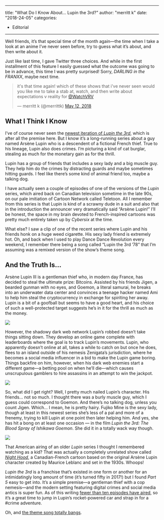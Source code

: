 
---
title: "What Do I Know About&#8230; Lupin the 3rd?"
author: "merritt k"
date: "2018-24-05"
categories:
- Editorial
---

Well friends, it&#8217;s that special time of the month again—the time when I take a look at an anime I&#8217;ve never seen before, try to guess what it&#8217;s about, and then write about it.

Just like last time, I gave Twitter three choices. And while in the first installment of this feature I easily guessed what the outcome was going to be in advance, this time I was pretty surprised! Sorry, *DARLING in the FRANXX*, maybe next time.

> it&#39;s that time again! which of these shows that i&#39;ve never seen would you like me to take a stab at, watch, and then write about expectations v reality for [@WatchVRV](https://twitter.com/WatchVRV?ref_src=twsrc%5Etfw)
> 
> &mdash; merritt k (@merrittk) [May 12, 2018](https://twitter.com/merrittk/status/995154266854711296?ref_src=twsrc%5Etfw)

## What I Think I Know

I&#8217;ve of course never seen the [newest iteration of *Lupin the 3rd*](https://vrv.co/series/GYKE9NP1Y/LUPIN-THE-3rd-PART-5), which is after all the premise here. But I know it&#8217;s a long-running series about a guy named Arsène Lupin who is a descendent of a fictional French thief. True to his lineage, Lupin also does crimes. I&#8217;m picturing a kind of cat burglar, stealing as much for the monetary gain as for the thrill.

Lupin has a group of friends that includes a sexy lady and a big muscle guy. They help him do the crimes by distracting guards and maybe sometimes hitting guards. I feel like there&#8217;s some kind of animal friend too, maybe a talking dog.

I have actually seen a couple of episodes of one of the versions of the *Lupin* series, which aired back on Canadian television sometime in the late 90s, on our pale imitiation of Cartoon Network called Teletoon. All I remember from this series is that Lupin is kind of a scrawny dude in a suit and also that in the introduction the announcer very dramatically said &#8220;Arsène Lupin!&#8221; I&#8217;ll be honest, the space in my brain devoted to French-inspired cartoons was pretty much entirely taken up by *Cybersix* at the time.

What else? I saw a clip of one of the recent series where Lupin and his friends honk on a huge weed cigarette. His sexy lady friend is extremely hot. Oh, and back when I used to play Dance Dance Revolution every weekend, I remember there being a song called &#8220;Lupin the 3rd &#8217;78&#8221; that I&#8217;m assuming was a remixed version of the show&#8217;s theme song.

## And the Truth Is&#8230;

Arsène Lupin III is a gentleman thief who, in modern day France, has decided to steal the ultimate prize: Bitcoins. Assisted by his friends Jigen, a bearded gunman with no eyes, and Goemon, a literal samurai, he breaks into an underwater data center and convinces a teenage hacker named Ami to help him steal the cryptocurrency in exchange for spiriting her away. Lupin is a bit of a goofball but seems to have a good heart, and his choice of such a well-protected target suggests he&#8217;s in it for the thrill as much as the money.

![](https://i0.wp.com/vrvblog.co/wp-content/uploads/2018/05/Screen-Shot-2018-05-18-at-11.08.02-PM.png?resize=1170%2C658&#038;ssl=1)

However, the shadowy dark web network Lupin&#8217;s robbed doesn&#8217;t take things sitting down. They develop an online game complete with leaderboards where the goal is to track Lupin&#8217;s movements. Lupin, who apparently doesn&#8217;t online at all, takes a while to catch on but once he does, flees to an island outside of his nemesis Zenigata&#8217;s jurisdiction, where he becomes a social media influencer in a bid to make the Lupin game boring. Things backfire on him, however, when his dark web enemies start a different game—a betting pool on when he&#8217;ll die—which causes unscrupulous gamblers to hire assassins in an attempt to win the jackpot.

![](https://i1.wp.com/vrvblog.co/wp-content/uploads/2018/05/Screen-Shot-2018-05-18-at-11.15.21-PM-1.png?resize=1170%2C658&#038;ssl=1)

So, what did I get right? Well, I pretty much nailed Lupin&#8217;s character. His friends&#8230; not so much. I thought there was a burly muscle guy, which I guess could correspond to Goemon. And there&#8217;s no talking dog, unless you count Jigen. Which&#8230; I mean, he is pretty hairy. Fujiko Mine is the sexy lady, though at least in this newest series she&#8217;s less of a pal and more of a frenemy, trying to kill Lupin at one point then later helping him. And yes, she has hit a bong on at least one occasion &#8212; in the film *Lupin the 3rd: The Blood Spray of Ishikawa Goemon*. She did it in a totally wack way though.

![](https://i0.wp.com/vrvblog.co/wp-content/uploads/2018/05/maxresdefault.jpg?resize=1170%2C658&#038;ssl=1)

That American airing of an older *Lupin* series I thought I remembered watching as a kid? That was actually a completely unrelated show called *[Night Hood](https://www.youtube.com/watch?v=o7W4QD4ez9I)*, a Canadian-French cartoon based on the original Arsène Lupin character created by Maurice Leblanc and set in the 1930s. Whoops!

*Lupin the 3rd* is a franchise that&#8217;s existed in one form or another for an intimidatingly long amount of time (it&#8217;s turned fifty in 2017!) but I found *Part 5* easy to get into. It&#8217;s a simple premise—a gentleman thief with a cop nemesis—and the modern setting featuring digital crimes and social media antics is super fun. As of this writing [fewer than ten episodes have aired](https://vrv.co/series/GYKE9NP1Y/LUPIN-THE-3rd-PART-5), so it&#8217;s a great time to jump in Lupin&#8217;s rocket-powered car and strap in for a #crime adventure.

Oh, and [the theme song totally bangs](https://www.youtube.com/watch?v=GK9aXTnzOt8).
